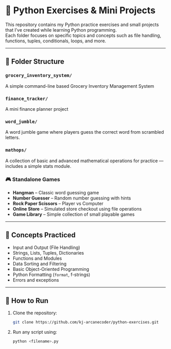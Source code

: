 # 🐍 Python Exercises & Mini Projects

This repository contains my Python practice exercises and small projects that I’ve created while learning Python programming.  
Each folder focuses on specific topics and concepts such as file handling, functions, tuples, conditionals, loops, and more.

---

## 📁 Folder Structure

### `grocery_inventory_system/`
A simple command-line based Grocery Inventory Management System

### `finance_tracker/`
A mini finance planner project

### `word_jumble/`
A word jumble game where players guess the correct word from scrambled letters.

### `mathops/`
A collection of basic and advanced mathematical operations for practice — includes a simple stats module.

### 🎮 Standalone Games
- **Hangman** – Classic word guessing game  
- **Number Guesser** – Random number guessing with hints  
- **Rock Paper Scissors** – Player vs Computer  
- **Online Store** – Simulated store checkout using file operations  
- **Game Library** – Simple collection of small playable games

---

## 🧠 Concepts Practiced
- Input and Output (File Handling)
- Strings, Lists, Tuples, Dictionaries
- Functions and Modules
- Data Sorting and Filtering
- Basic Object-Oriented Programming
- Python Formatting (`format`, f-strings)
- Errors and exceptions

---

## 🚀 How to Run
1. Clone the repository:
   ```bash
   git clone https://github.com/kj-arcanecoder/python-exercises.git
2. Run any script using:
   ```bash
   python <filename>.py
